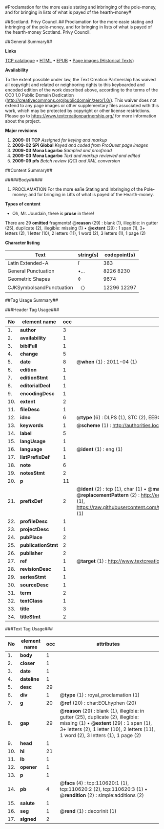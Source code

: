 #Proclamation for the more easie stating and inbringing of the pole-money, and for bringing in lists of what is payed of the hearth-money#

##Scotland. Privy Council.##
Proclamation for the more easie stating and inbringing of the pole-money, and for bringing in lists of what is payed of the hearth-money
Scotland. Privy Council.

##General Summary##

**Links**

[TCP catalogue](http://www.ota.ox.ac.uk/tcp/)  • 
[HTML](http://tei.it.ox.ac.uk/tcp/Texts-HTML/free/A58/A58756.html)  • 
[EPUB](http://tei.it.ox.ac.uk/tcp/Texts-EPUB/free/A58/A58756.epub) • 
[Page images (Historical Texts)](https://historicaltexts.jisc.ac.uk/eebo-31355711e)

**Availability**

To the extent possible under law, the Text Creation Partnership has waived all copyright and related or neighboring rights to this keyboarded and encoded edition of the work described above, according to the terms of the CC0 1.0 Public Domain Dedication (http://creativecommons.org/publicdomain/zero/1.0/). This waiver does not extend to any page images or other supplementary files associated with this work, which may be protected by copyright or other license restrictions. Please go to https://www.textcreationpartnership.org/ for more information about the project.

**Major revisions**

1. __2009-01__ __TCP__ *Assigned for keying and markup*
1. __2009-02__ __SPi Global__ *Keyed and coded from ProQuest page images*
1. __2009-03__ __Mona Logarbo__ *Sampled and proofread*
1. __2009-03__ __Mona Logarbo__ *Text and markup reviewed and edited*
1. __2009-09__ __pfs__ *Batch review (QC) and XML conversion*

##Content Summary##

#####Body#####

1. PROCLAMATION For the more eaſie Stating and Inbringing of the Pole-money; and for bringing in Liſts of what is payed of the Hearth-money.

**Types of content**

  * Oh, Mr. Jourdain, there is **prose** in there!

There are 29 **omitted** fragments! 
 @__reason__ (29) : blank (1), illegible: in gutter (25), duplicate (2), illegible: missing (1)  •  @__extent__ (29) : 1 span (1), 3+ letters (2), 1 letter (10), 2 letters (11), 1 word (2), 3 letters (1), 1 page (2)

**Character listing**


|Text|string(s)|codepoint(s)|
|---|---|---|
|Latin Extended-A|ſ|383|
|General Punctuation|•…|8226 8230|
|Geometric Shapes|◊|9674|
|CJKSymbolsandPunctuation|〈〉|12296 12297|

##Tag Usage Summary##

###Header Tag Usage###

|No|element name|occ|attributes|
|---|---|---|---|
|1.|__author__|3||
|2.|__availability__|1||
|3.|__biblFull__|1||
|4.|__change__|5||
|5.|__date__|8| @__when__ (1) : 2011-04 (1)|
|6.|__edition__|1||
|7.|__editionStmt__|1||
|8.|__editorialDecl__|1||
|9.|__encodingDesc__|1||
|10.|__extent__|2||
|11.|__fileDesc__|1||
|12.|__idno__|6| @__type__ (6) : DLPS (1), STC (2), EEBO-CITATION (1), OCLC (1), VID (1)|
|13.|__keywords__|1| @__scheme__ (1) : http://authorities.loc.gov/ (1)|
|14.|__label__|5||
|15.|__langUsage__|1||
|16.|__language__|1| @__ident__ (1) : eng (1)|
|17.|__listPrefixDef__|1||
|18.|__note__|6||
|19.|__notesStmt__|2||
|20.|__p__|11||
|21.|__prefixDef__|2| @__ident__ (2) : tcp (1), char (1)  •  @__matchPattern__ (2) : ([0-9\-]+):([0-9IVX]+) (1), (.+) (1)  •  @__replacementPattern__ (2) : http://eebo.chadwyck.com/downloadtiff?vid=$1&page=$2 (1), https://raw.githubusercontent.com/textcreationpartnership/Texts/master/tcpchars.xml#$1 (1)|
|22.|__profileDesc__|1||
|23.|__projectDesc__|1||
|24.|__pubPlace__|2||
|25.|__publicationStmt__|2||
|26.|__publisher__|2||
|27.|__ref__|1| @__target__ (1) : http://www.textcreationpartnership.org/docs/. (1)|
|28.|__revisionDesc__|1||
|29.|__seriesStmt__|1||
|30.|__sourceDesc__|1||
|31.|__term__|2||
|32.|__textClass__|1||
|33.|__title__|3||
|34.|__titleStmt__|2||


###Text Tag Usage###

|No|element name|occ|attributes|
|---|---|---|---|
|1.|__body__|1||
|2.|__closer__|1||
|3.|__date__|1||
|4.|__dateline__|1||
|5.|__desc__|29||
|6.|__div__|1| @__type__ (1) : royal_proclamation (1)|
|7.|__g__|20| @__ref__ (20) : char:EOLhyphen (20)|
|8.|__gap__|29| @__reason__ (29) : blank (1), illegible: in gutter (25), duplicate (2), illegible: missing (1)  •  @__extent__ (29) : 1 span (1), 3+ letters (2), 1 letter (10), 2 letters (11), 1 word (2), 3 letters (1), 1 page (2)|
|9.|__head__|1||
|10.|__hi__|21||
|11.|__lb__|1||
|12.|__opener__|1||
|13.|__p__|1||
|14.|__pb__|4| @__facs__ (4) : tcp:110620:1 (1), tcp:110620:2 (2), tcp:110620:3 (1)  •  @__rendition__ (2) : simple:additions (2)|
|15.|__salute__|1||
|16.|__seg__|1| @__rend__ (1) : decorInit (1)|
|17.|__signed__|2||
